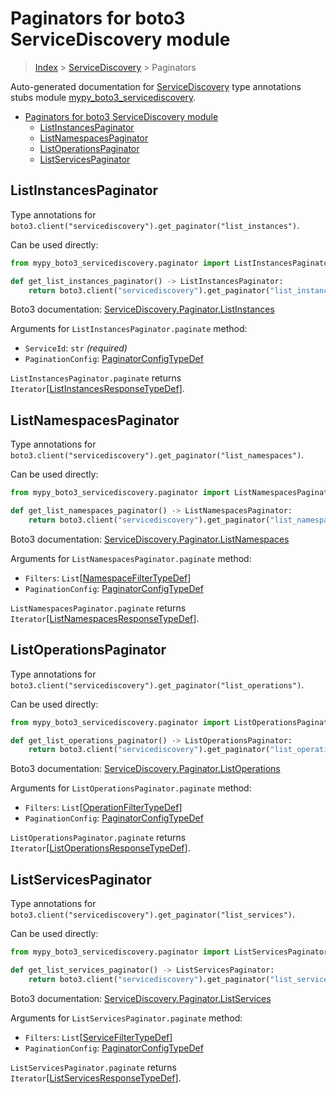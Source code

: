 # Paginators for boto3 ServiceDiscovery module

> [Index](..) > [ServiceDiscovery](.) > Paginators

Auto-generated documentation for
[ServiceDiscovery](https://boto3.amazonaws.com/v1/documentation/api/1.17.71/reference/services/servicediscovery.html#ServiceDiscovery)
type annotations stubs module
[mypy_boto3_servicediscovery](https://pypi.org/project/mypy-boto3-servicediscovery/).

- [Paginators for boto3 ServiceDiscovery module](#paginators-for-boto3-servicediscovery-module)
  - [ListInstancesPaginator](#listinstancespaginator)
  - [ListNamespacesPaginator](#listnamespacespaginator)
  - [ListOperationsPaginator](#listoperationspaginator)
  - [ListServicesPaginator](#listservicespaginator)

## ListInstancesPaginator

Type annotations for
`boto3.client("servicediscovery").get_paginator("list_instances")`.

Can be used directly:

```python
from mypy_boto3_servicediscovery.paginator import ListInstancesPaginator

def get_list_instances_paginator() -> ListInstancesPaginator:
    return boto3.client("servicediscovery").get_paginator("list_instances")
```

Boto3 documentation:
[ServiceDiscovery.Paginator.ListInstances](https://boto3.amazonaws.com/v1/documentation/api/1.17.71/reference/services/servicediscovery.html#ServiceDiscovery.Paginator.ListInstances)

Arguments for `ListInstancesPaginator.paginate` method:

- `ServiceId`: `str` *(required)*
- `PaginationConfig`:
  [PaginatorConfigTypeDef](./type_defs.md#paginatorconfigtypedef)

`ListInstancesPaginator.paginate` returns
`Iterator`\[[ListInstancesResponseTypeDef](./type_defs.md#listinstancesresponsetypedef)\].

## ListNamespacesPaginator

Type annotations for
`boto3.client("servicediscovery").get_paginator("list_namespaces")`.

Can be used directly:

```python
from mypy_boto3_servicediscovery.paginator import ListNamespacesPaginator

def get_list_namespaces_paginator() -> ListNamespacesPaginator:
    return boto3.client("servicediscovery").get_paginator("list_namespaces")
```

Boto3 documentation:
[ServiceDiscovery.Paginator.ListNamespaces](https://boto3.amazonaws.com/v1/documentation/api/1.17.71/reference/services/servicediscovery.html#ServiceDiscovery.Paginator.ListNamespaces)

Arguments for `ListNamespacesPaginator.paginate` method:

- `Filters`:
  `List`\[[NamespaceFilterTypeDef](./type_defs.md#namespacefiltertypedef)\]
- `PaginationConfig`:
  [PaginatorConfigTypeDef](./type_defs.md#paginatorconfigtypedef)

`ListNamespacesPaginator.paginate` returns
`Iterator`\[[ListNamespacesResponseTypeDef](./type_defs.md#listnamespacesresponsetypedef)\].

## ListOperationsPaginator

Type annotations for
`boto3.client("servicediscovery").get_paginator("list_operations")`.

Can be used directly:

```python
from mypy_boto3_servicediscovery.paginator import ListOperationsPaginator

def get_list_operations_paginator() -> ListOperationsPaginator:
    return boto3.client("servicediscovery").get_paginator("list_operations")
```

Boto3 documentation:
[ServiceDiscovery.Paginator.ListOperations](https://boto3.amazonaws.com/v1/documentation/api/1.17.71/reference/services/servicediscovery.html#ServiceDiscovery.Paginator.ListOperations)

Arguments for `ListOperationsPaginator.paginate` method:

- `Filters`:
  `List`\[[OperationFilterTypeDef](./type_defs.md#operationfiltertypedef)\]
- `PaginationConfig`:
  [PaginatorConfigTypeDef](./type_defs.md#paginatorconfigtypedef)

`ListOperationsPaginator.paginate` returns
`Iterator`\[[ListOperationsResponseTypeDef](./type_defs.md#listoperationsresponsetypedef)\].

## ListServicesPaginator

Type annotations for
`boto3.client("servicediscovery").get_paginator("list_services")`.

Can be used directly:

```python
from mypy_boto3_servicediscovery.paginator import ListServicesPaginator

def get_list_services_paginator() -> ListServicesPaginator:
    return boto3.client("servicediscovery").get_paginator("list_services")
```

Boto3 documentation:
[ServiceDiscovery.Paginator.ListServices](https://boto3.amazonaws.com/v1/documentation/api/1.17.71/reference/services/servicediscovery.html#ServiceDiscovery.Paginator.ListServices)

Arguments for `ListServicesPaginator.paginate` method:

- `Filters`:
  `List`\[[ServiceFilterTypeDef](./type_defs.md#servicefiltertypedef)\]
- `PaginationConfig`:
  [PaginatorConfigTypeDef](./type_defs.md#paginatorconfigtypedef)

`ListServicesPaginator.paginate` returns
`Iterator`\[[ListServicesResponseTypeDef](./type_defs.md#listservicesresponsetypedef)\].
